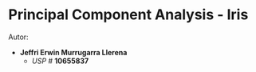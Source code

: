 # Principal Component Analysis - Iris

Autor:

- **Jeffri Erwin Murrugarra Llerena**
    * *USP #* **10655837** 
